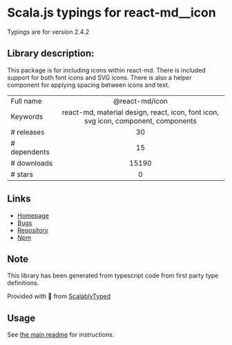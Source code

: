 
# Scala.js typings for react-md__icon

Typings are for version 2.4.2

## Library description:
This package is for including icons within react-md. There is included support for both font icons and SVG icons.  There is also a helper component for applying spacing between icons and text.

|                    |                 |
| ------------------ | :-------------: |
| Full name          | @react-md/icon |
| Keywords           | react-md, material design, react, icon, font icon, svg icon, component, components |
| # releases         | 30 |
| # dependents       | 15 |
| # downloads        | 15190 |
| # stars            | 0 |

## Links
- [Homepage](https://react-md.dev/packages/icon/demos)
- [Bugs](https://github.com/mlaursen/react-md/issues)
- [Repository](https://github.com/mlaursen/react-md)
- [Npm](https://www.npmjs.com/package/%40react-md%2Ficon)
    


## Note
This library has been generated from typescript code from first party type definitions.

Provided with :purple_heart: from [ScalablyTyped](https://github.com/oyvindberg/ScalablyTyped)

## Usage
See [the main readme](../../readme.md) for instructions.


